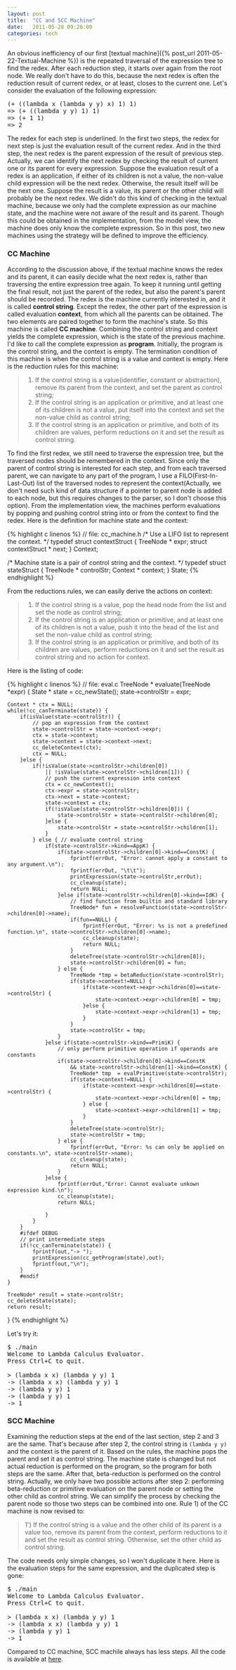 ```yaml
---
layout: post
title:  "CC and SCC Machine"
date:   2011-05-28 09:28:00
categories: tech
---
```


An obvious inefficiency of our first [textual machine]({% post_url 2011-05-22-Textual-Machine %}) is the repeated traversal of the expression tree to find the redex. After each reduction step, it starts over again from the root node. We really don't have to do this, because the next redex is often the reduction result of current redex, or at least, closes to the current one. Let's consider the evaluation of the following expression:

<pre class="console">
(+ ((lambda x (lambda y y) x) 1) 1)
=> (+ ((lambda y y) 1) 1)
=> (+ 1 1)
=> 2
</pre>

The redex for each step is underlined. In the first two steps, the redex for next step is just the evaluation result of the current redex. And in the third step, the next redex is the parent expression of the result of previous step. Actually, we can identify the next redex by checking the result of current one or its parent for every expression. Suppose the evaluation result of a redex is an application, if either of its children is not a value, the non-value child expression will be the next redex. Otherwise, the result itself will be the next one. Suppose the result is a value, its parent or the other child will probably be the next redex. We didn't do this kind of checking in the textual machine, because we only had the complete expression as our machine state, and the machine were not aware of the result and its parent. Though this could be obtained in the implementation, from the model view, the machine does only know the complete expression. So in this post, two new machines using the strategy will be defined to improve the efficiency.

### CC Machine

According to the discussion above, if the textual machine knows the redex and its parent, it can easily decide what the next redex is, rather than traversing the entire expression tree again. To keep it running until getting the final result, not just the parent of the redex, but also the parent's parent should be recorded. The redex is the machine currently interested in, and it is called **control string**. Except the redex, the other part of the expression is called evaluation **context**, from which all the parents can be obtained. The two elements are paired together to form the machine's state. So this machine is called **CC machine**. Combining the control string and context yields the complete expression, which is the state of the previous machine. I'd like to call the complete expression as **program**. Initially, the program is the control string, and the context is empty. The termination condition of this machine is when the control string is a value and context is empty. Here is the reduction rules for this machine:

> 1) If the control string is a value(identifier, constant or abstraction), remove its parent from the context, and set the parent as control string;   
> 2) If the control string is an application or primitive, and at least one of its children is not a value, put itself into the context and set the non-value child as control string;   
> 3) If the control string is an application or primitive, and both of its children are values, perform reductions on it and set the result as control string.

To find the first redex, we still need to traverse the expression tree, but the traversed nodes should be remembered in the context. Since only the parent of control string is interested for each step, and from each traversed parent, we can navigate to any part of the program, I use a FILO(First-In-Last-Out) list of the traversed nodes to represent the context(Actually, we don't need such kind of data structure if a pointer to parent node is added to each node, but this requires changes to the parser, so I don't choose this option). From the implementation view, the machines perform evaluations by popping and pushing control string into or from the context to find the redex. Here is the definition for machine state and the context:

{% highlight c linenos %}
// file: cc_machine.h
/* Use a LIFO list to represent the context. */
typedef struct contextStruct {
    TreeNode * expr;
    struct contextStruct * next;
} Context;

/* Machine state is a pair of control string and the context. */
typedef struct stateStruct {
    TreeNode * controlStr;
    Context * context;
} State;
{% endhighlight %}

From the reductions rules, we can easily derive the actions on context:

> 1) If the control string is a value, pop the head node from the list and set the node as control string;   
> 2) If the control string is an application or primitive, and at least one of its children is not a value, push it into the head of the list and set the non-value child as control string;   
> 3) If the control string is an application or primitive, and both of its children are values, perform reductions on it and set the result as control string and no action for context.   

Here is the listing of code:

{% highlight c linenos %}
// file: eval.c
TreeNode * evaluate(TreeNode *expr) {
    State * state = cc_newState();
    state->controlStr = expr;

    Context * ctx = NULL;
    while(!cc_canTerminate(state)) {
        if(isValue(state->controlStr)) {
            // pop an expression from the context
            state->controlStr = state->context->expr;
            ctx = state->context;
            state->context = state->context->next;
            cc_deleteContext(ctx);
            ctx = NULL;
        }else {
            if(!isValue(state->controlStr->children[0])
                || !isValue(state->controlStr->children[1])) {
                // push the current expression into context
                ctx = cc_newContext();
                ctx->expr = state->controlStr;
                ctx->next = state->context;
                state->context = ctx;
                if(!isValue(state->controlStr->children[0])) {
                    state->controlStr = state->controlStr->children[0];
                }else {
                    state->controlStr = state->controlStr->children[1];
                }
            } else { // evaluate control string
                if(state->controlStr->kind==AppK) {
                    if(state->controlStr->children[0]->kind==ConstK) {
                        fprintf(errOut, "Error: cannot apply a constant to any argument.\n");
                        fprintf(errOut, "\t\t");
                        printExpression(state->controlStr,errOut);
                        cc_cleanup(state);
                        return NULL;
                    }else if(state->controlStr->children[0]->kind==IdK) {
                        // find function from builtin and standard library
                        TreeNode* fun = resolveFunction(state->controlStr->children[0]->name);
                        if(fun==NULL) {
                            fprintf(errOut, "Error: %s is not a predefined function.\n", state->controlStr->children[0]->name);
                            cc_cleanup(state);
                            return NULL;
                        }
                        deleteTree(state->controlStr->children[0]);
                        state->controlStr->children[0] = fun;
                    } else {
                        TreeNode *tmp = betaReduction(state->controlStr);
                        if(state->context!=NULL) {
                            if(state->context->expr->children[0]==state->controlStr) {
                                state->context->expr->children[0] = tmp;
                            }else {
                                state->context->expr->children[1] = tmp;
                            }
                        }
                        state->controlStr = tmp;
                    }
                }else if(state->controlStr->kind==PrimiK) {
                    // only perform primitive operation if operands are constants
                    if(state->controlStr->children[0]->kind==ConstK
                        && state->controlStr->children[1]->kind==ConstK) {
                        TreeNode* tmp  = evalPrimitive(state->controlStr);
                        if(state->context!=NULL) {
                            if(state->context->expr->children[0]==state->controlStr) {
                                state->context->expr->children[0] = tmp;
                            } else {
                                state->context->expr->children[1] = tmp;
                            }
                        }
                        deleteTree(state->controlStr);
                        state->controlStr = tmp;
                    } else {
                        fprintf(errOut, "Error: %s can only be applied on constants.\n", state->controlStr->name);
                        cc_cleanup(state);
                        return NULL;
                    }
                }else {
                    fprintf(errOut,"Error: Cannot evaluate unkown expression kind.\n");
                    cc_cleanup(state);
                    return NULL;

                }
            }
        }
        #ifdef DEBUG
        // print intermediate steps
        if(!cc_canTerminate(state)) {
            fprintf(out,"-> ");
            printExpression(cc_getProgram(state),out);
            fprintf(out,"\n");
        }
        #endif
    }

    TreeNode* result = state->controlStr;
    cc_deleteState(state);
    return result;
}
{% endhighlight %}

Let's try it:

<pre class="console">
$ ./main
Welcome to Lambda Calculus Evaluator.
Press Ctrl+C to quit.

> (lambda x x) (lambda y y) 1
-> (lambda x x) (lambda y y) 1
-> (lambda y y) 1
-> (lambda y y) 1
-> 1
</pre>

### SCC Machine

Examining the reduction steps at the end of the last section, step 2 and 3 are the same. That's because after step 2, the control string is `(lambda y y)` and the context is the parent of it. Based on the rules, the machine pops the parent and set it as control string. The machine state is changed but not actual reduction is performed on the program, so the program for both steps are the same. After that, beta-reduction is performed on the control string. Actually, we only have two possible actions after step 2: performing beta-reduction or primitive evaluation on the parent node or setting the other child as control string. We can simplify the process by checking the parent node so those two steps can be combined into one. Rule 1) of the CC machine is now revised to:

> 1') If the control string is a value and the other child of its parent is a value too, remove its parent from the context, perform reductions to it and set the result as control string. Otherwise, set the other child as control string.

The code needs only simple changes, so I won't duplicate it here. Here is the evaluation steps for the same expression, and the duplicated step is gone:

<pre class="console">
$ ./main
Welcome to Lambda Calculus Evaluator.
Press Ctrl+C to quit.

> (lambda x x) (lambda y y) 1
-> (lambda x x) (lambda y y) 1
-> (lambda y y) 1
-> 1
</pre>

Compared to CC machine, SCC machile always has less steps. All the code is available at [here](https://github.com/magic003/lambda_calculus_evaluator).
